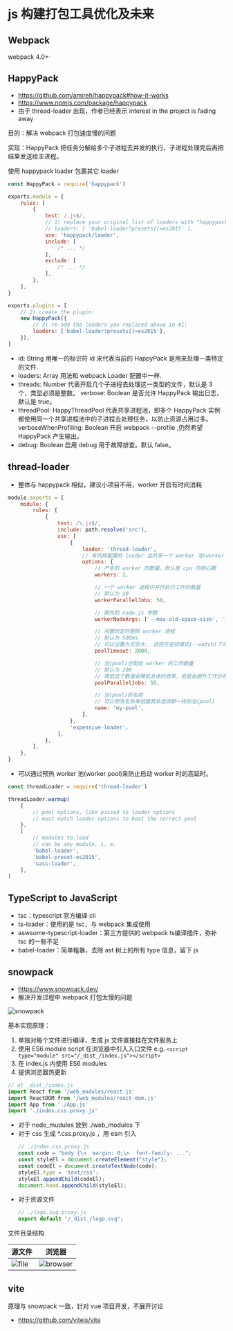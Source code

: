 # js 构建打包工具优化及未来

## Webpack

webpack 4.0+·

## HappyPack

-   https://github.com/amireh/happypack#how-it-works
-   https://www.npmjs.com/package/happypack
-   由于 thread-loader 出现，作者已经表示 interest in the project is fading away

目的：解决 webpack 打包速度慢的问题

实现：HappyPack 把任务分解给多个子进程去并发的执行，子进程处理完后再把结果发送给主进程。

使用 happypack loader 包裹其它 loader

```js
const HappyPack = require('happypack')

exports.module = {
    rules: [
        {
            test: /.js$/,
            // 1) replace your original list of loaders with "happypack/loader":
            // loaders: [ 'babel-loader?presets[]=es2015' ],
            use: 'happypack/loader',
            include: [
                /* ... */
            ],
            exclude: [
                /* ... */
            ],
        },
    ],
}

exports.plugins = [
    // 2) create the plugin:
    new HappyPack({
        // 3) re-add the loaders you replaced above in #1:
        loaders: ['babel-loader?presets[]=es2015'],
    }),
]
```

-   id: String 用唯一的标识符 id 来代表当前的 HappyPack 是用来处理一类特定的文件.
-   loaders: Array 用法和 webpack Loader 配置中一样.
-   threads: Number 代表开启几个子进程去处理这一类型的文件，默认是 3 个，类型必须是整数。
    verbose: Boolean 是否允许 HappyPack 输出日志，默认是 true。
-   threadPool: HappyThreadPool 代表共享进程池，即多个 HappyPack 实例都使用同一个共享进程池中的子进程去处理任务，以防止资源占用过多。
    verboseWhenProfiling: Boolean 开启 webpack --profile ,仍然希望 HappyPack 产生输出。
-   debug: Boolean 启用 debug 用于故障排查。默认 false。

## thread-loader

-   整体与 happypack 相似，建议小项目不用，worker 开启有时间消耗

```js
module.exports = {
    module: {
        rules: [
            {
                test: /\.js$/,
                include: path.resolve('src'),
                use: [
                    {
                        loader: 'thread-loader',
                        // 有同样配置的 loader 会共享一个 worker 池(worker pool)
                        options: {
                            // 产生的 worker 的数量，默认是 cpu 的核心数
                            workers: 2,

                            // 一个 worker 进程中并行执行工作的数量
                            // 默认为 20
                            workerParallelJobs: 50,

                            // 额外的 node.js 参数
                            workerNodeArgs: ['--max-old-space-size', '1024'],

                            // 闲置时定时删除 worker 进程
                            // 默认为 500ms
                            // 可以设置为无穷大， 这样在监视模式(--watch)下可以保持 worker 持续存在
                            poolTimeout: 2000,

                            // 池(pool)分配给 worker 的工作数量
                            // 默认为 200
                            // 降低这个数值会降低总体的效率，但是会提升工作分布更均一
                            poolParallelJobs: 50,

                            // 池(pool)的名称
                            // 可以修改名称来创建其余选项都一样的池(pool)
                            name: 'my-pool',
                        },
                    },
                    'expensive-loader',
                ],
            },
        ],
    },
}
```

-   可以通过预热 worker 池(worker pool)来防止启动 worker 时的高延时。

```js
const threadLoader = require('thread-loader')

threadLoader.warmup(
    {
        // pool options, like passed to loader options
        // must match loader options to boot the correct pool
    },
    [
        // modules to load
        // can be any module, i. e.
        'babel-loader',
        'babel-preset-es2015',
        'sass-loader',
    ],
)
```

## TypeScript to JavaScript

-   tsc：typescript 官方编译 cli
-   ts-loader：使用的是 tsc，与 webpack 集成使用
-   aswsome-typescript-loader：第三方提供的 webpack ts编译插件，弥补 tsc 的一些不足
-   babel-loader：简单粗暴，去除 ast 树上的所有 type 信息，留下 js

## snowpack

-   https://www.snowpack.dev/
-   解决开发过程中 webpack 打包太慢的问题

![snowpack](snowpack.png)

基本实现原理：

1. 单独对每个文件进行编译，生成 js 文件直接挂在文件服务上
2. 使用 ES6 module script 在浏览器中引入入口文件 e.g. `<script type="module" src="/_dist_/index.js"></script>`
3. 在 index.js 内使用 ES6 modules
4. 提供浏览器热更新

```js
// at _dist_/index.js
import React from '/web_modules/react.js'
import ReactDOM from '/web_modules/react-dom.js'
import App from './App.js'
import './index.css.proxy.js'
```

- 对于 node_mudules 放到 ./web_modules 下
- 对于 css 生成 *.css.proxy.js ，用 esm 引入
    ```js
    // ./index.css.proxy.js
    const code = "body {\n  margin: 0;\n  font-family: ...";
    const styleEl = document.createElement("style");
    const codeEl = document.createTextNode(code);
    styleEl.type = 'text/css';
    styleEl.appendChild(codeEl);
    document.head.appendChild(styleEl);
    ```
- 对于资源文件
    ```js
    // ./logo.svg.proxy.js
    export default "/_dist_/logo.svg";
    ```

文件目录结构

| 源文件                     | 浏览器                        |
| -------------------------- | ----------------------------- |
| ![file](snowpack-file.png) | ![browser](snowpack-dist.png) |

## vite

原理与 snowpack 一致，针对 vue 项目开发，不展开讨论

-   https://github.com/vitejs/vite

